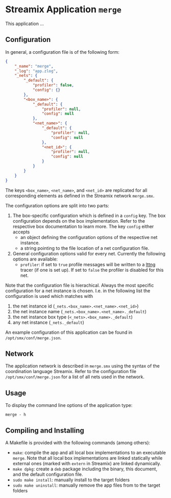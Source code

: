 # Streamix Application `merge`

This application ...

## Configuration

In general, a configuration file is of the following form:

```json
{
    "_name": "merge",
    "_log": "app.zlog",
    "_nets": {
        "_default": {
            "profiler": false,
            "config": {}
        },
        "<box_name>": {
            "_default": {
                "profiler": null,
                "config": null
            },
            "<net_name>": {
                "_default": {
                    "profiler": null,
                    "config": null
                },
                "<net_id>": {
                    "profiler": null,
                    "config": null
                }
            }
        }
    }
}
```

The keys `<box_name>`, `<net_name>`, and `<net_id>` are replicated for all
corresponding elements as defined in the Streamix network `merge.smx`.

The configuration options are split into two parts:
 1. The box-specific configuration which is defined in a `config` key. The box
    configuration depends on the box implementation. Refer to the respective
    box documentation to learn more. The key `config` either accepts
    - an object defining the configuration options of the respective net
      instance.
    - a string pointing to the file location of a net configuration file.
 2. General configuration options valid for every net. Currently the following
    options are available:
    - `profiler`: if set to `true` profile messages will be written to a
      [lttng](https://lttng.org/docs/v2.10/#doc-controlling-tracing) tracer
      (if one is set up). If set to `false` the profiler is disabled for this
      net.

Note that the configuration file is hierachical. Always the most specific
configuration for a net instance is chosen. I.e. in the following list the
configuration is used which matches with
 1. the net instance id (`_nets.<box_name>.<net_name>.<net_id>`)
 2. the net instance name (`_nets.<box_name>.<net_name>._default`)
 3. the net instance box type (`<_nets>.<box_name>._default`)
 4. any net instance (`_nets._default`)

An example configuration of this application can be found in
`/opt/smx/conf/merge.json`.

## Network

The application network is described in `merge.smx` using the syntax of
the coordination language Streamix. Refer to the configuration file
`/opt/smx/conf/merge.json` for a list of all nets used in the network.

## Usage

To display the command line options of the application type:
```
merge - h
```

## Compiling and Installing

A Makefile is provided with the following commands (among others):
 - `make`: compile the app and all local box implementations to an executable
   `merge`. Note that all local box implementations are linked statically
   while external ones (marked with `extern` in Streamix) are linked
   dynamically.
 - `make dpkg`: create a `deb` package including the binary, this document, and
   the default configuration file.
 - `sudo make install`: manually install to the target folders
 - `sudo make uninstall`: manually remove the app files from to the target
   folders
